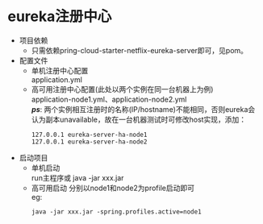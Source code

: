 # eureka注册中心
* 项目依赖   
    * 只需依赖pring-cloud-starter-netflix-eureka-server即可，见pom。
* 配置文件    
    * 单机注册中心配置  
    application.yml  
    * 高可用注册中心配置(此处以两个实例在同一台机器上为例)  
    application-node1.yml、application-node2.yml  
        ***ps***: 两个实例相互注册时的名称(IP/hostname)不能相同，否则eureka会认为副本unavailable，故在一台机器测试时可修改host实现，添加：  
        ```
        127.0.0.1 eureka-server-ha-node1
        127.0.0.1 eureka-server-ha-node2
        ```
* 启动项目   
    * 单机启动  
    run主程序或 java -jar xxx.jar  
    * 高可用启动
    分别以node1和node2为profile启动即可  
    eg:  
        ```
        java -jar xxx.jar -spring.profiles.active=node1
        ```